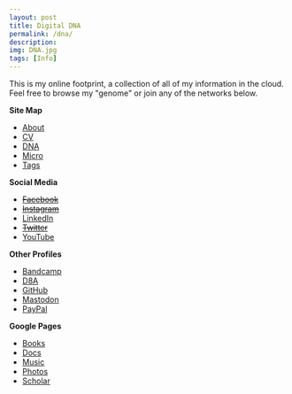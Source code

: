 ```yaml
---
layout: post
title: Digital DNA
permalink: /dna/
description: 
img: DNA.jpg
tags: [Info]
---
```


This is my online footprint, a collection of all of my information in the cloud.  Feel free to browse my "genome" or join any of the networks below.

**Site Map**

* <a href="{{ site.baseurl }}/about">About</a>
* <a href="{{ site.baseurl }}/cv">CV</a>
* <a href="{{ site.baseurl }}/dna">DNA</a>
* <a href="{{ site.baseurl }}/micro">Micro</a>
* <a href="{{ site.baseurl }}/tags">Tags</a>

**Social Media**

* <a href="https://www.facebook.com/megdna" target="_blank"><s>Facebook</s></a>
* <a href="https://www.instagram.com/megdna" target="_blank"><s>Instagram</s></a>
* <a href="https://www.linkedin.com/in/megdna" target="_blank">LinkedIn</a>
* <a href="https://twitter.com/megdna" target="_blank"><s>Twitter</s></a>
* <a href="https://www.youtube.com/user/megdna" target="_blank">YouTube</a>

**Other Profiles**

* <a href="https://bandcamp.com/megdna" target="_blank">Bandcamp</a>
* <a href="https://d8a.org/people/megan/" target="_blank">D8A</a>
* <a href="https://github.com/megdna" target="_blank">GitHub</a>
* <a href="https://fediscience.org/@meg" target="_blank">Mastodon</a>
* <a href="https://paypal.me/megdna" target="_blank">PayPal</a>

**Google Pages**

* <a href="https://books.google.com/books?uid=112842747224626688959" target="_blank">Books</a>
* <a href="https://drive.google.com/drive/folders/0B0yX9-65yPSFb1o3Zk1ZT2I3d2M?resourcekey=0-uXCWyuR2Y28Us1uGJivMKA" target="_blank">Docs</a>
* <a href="https://music.youtube.com/channel/UCLZi3C4ig4z9eqw5t5jsaHw" target="_blank">Music</a>
* <a href="https://photos.app.goo.gl/4L6oXCuyH4AYKMPT6" target="_blank">Photos</a>
* <a href="https://scholar.google.com/citations?user=XyQXaocAAAAJ" target="_blank">Scholar</a>
